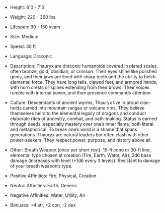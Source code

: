 - Height: 6'0 - 7'5
    
- Weight: 220 - 360 lbs
    
- Lifespan: 90 - 150 years
    
- Size: Medium
    
- Speed: 30 ft
    
- Language: Draconic
    
- Description: Thauryx are draconic humanoids covered in plated scales, often bronze, gold, obsidian, or crimson. Their eyes shine like polished gems, and their jaws are lined with sharp teeth and the ability to belch elemental force. They have long tails, clawed feet, and armored hands, with horn crests or spines extending from their brows. Their voices rumble with internal power, and their presence commands attention.
    
- Culture: Descendants of ancient wyrms, Thauryx live in proud clan-holds carved into mountain ranges or volcano rims. They believe themselves heirs to the elemental legacy of dragons and conduct elaborate rites of ancestry, combat, and oath-making. Status is earned through deeds, especially mastery over one’s inner flame, both literal and metaphorical. To break one’s word is a shame that spans generations. Thauryx are natural leaders but often clash with other power-seekers. They respect power, purpose, and history above all.
    
- Other: Breath Weapon (once per short rest): 15-ft cone or 30-ft line, elemental type chosen at creation (Fire, Earth, Water, Air); 2d6 base damage (increases with level (+1d6 every 3 levels). Resistant to damage of your breath weapon’s type.
    
- Positive Affinities: Fire, Physical, Creation
    
- Neutral Affinities: Earth, Generic
    
- Negative Affinities: Water, Utility, Air
    
- Bonuses: +4 str, +2 con, -2 dex